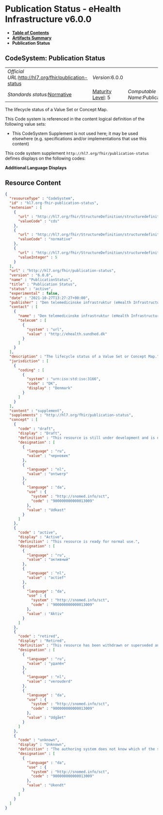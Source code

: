 # Publication Status - eHealth Infrastructure v6.0.0

* [**Table of Contents**](toc.md)
* [**Artifacts Summary**](artifacts.md)
* **Publication Status**

## CodeSystem: Publication Status 

| | | |
| :--- | :--- | :--- |
| *Official URL*:http://hl7.org/fhir/publication-status | *Version*:6.0.0 | |
| *Standards status:*[Normative](http://hl7.org/fhir/R4/versions.html#std-process) | [Maturity Level](http://hl7.org/fhir/versions.html#maturity): 5 | *Computable Name*:PublicationStatus |

 
The lifecycle status of a Value Set or Concept Map. 

 This Code system is referenced in the content logical definition of the following value sets: 

* This CodeSystem Supplement is not used here; it may be used elsewhere (e.g. specifications and/or implementations that use this content)

This code system supplement `http://hl7.org/fhir/publication-status` defines displays on the following codes:

**Additional Language Displays**



## Resource Content

```json
{
  "resourceType" : "CodeSystem",
  "id" : "hl7.org-fhir-publication-status",
  "extension" : [
    {
      "url" : "http://hl7.org/fhir/StructureDefinition/structuredefinition-wg",
      "valueCode" : "cds"
    },
    {
      "url" : "http://hl7.org/fhir/StructureDefinition/structuredefinition-standards-status",
      "valueCode" : "normative"
    },
    {
      "url" : "http://hl7.org/fhir/StructureDefinition/structuredefinition-fmm",
      "valueInteger" : 5
    }
  ],
  "url" : "http://hl7.org/fhir/publication-status",
  "version" : "6.0.0",
  "name" : "PublicationStatus",
  "title" : "Publication Status",
  "status" : "active",
  "experimental" : false,
  "date" : "2021-10-27T13:27:27+00:00",
  "publisher" : "Den telemedicinske infrastruktur (eHealth Infrastructure)",
  "contact" : [
    {
      "name" : "Den telemedicinske infrastruktur (eHealth Infrastructure)",
      "telecom" : [
        {
          "system" : "url",
          "value" : "http://ehealth.sundhed.dk"
        }
      ]
    }
  ],
  "description" : "The lifecycle status of a Value Set or Concept Map.",
  "jurisdiction" : [
    {
      "coding" : [
        {
          "system" : "urn:iso:std:iso:3166",
          "code" : "DK",
          "display" : "Denmark"
        }
      ]
    }
  ],
  "content" : "supplement",
  "supplements" : "http://hl7.org/fhir/publication-status",
  "concept" : [
    {
      "code" : "draft",
      "display" : "Draft",
      "definition" : "This resource is still under development and is not yet considered to be ready for normal use.",
      "designation" : [
        {
          "language" : "ru",
          "value" : "черновик"
        },
        {
          "language" : "nl",
          "value" : "ontwerp"
        },
        {
          "language" : "da",
          "use" : {
            "system" : "http://snomed.info/sct",
            "code" : "900000000000013009"
          },
          "value" : "Udkast"
        }
      ]
    },
    {
      "code" : "active",
      "display" : "Active",
      "definition" : "This resource is ready for normal use.",
      "designation" : [
        {
          "language" : "ru",
          "value" : "активный"
        },
        {
          "language" : "nl",
          "value" : "actief"
        },
        {
          "language" : "da",
          "use" : {
            "system" : "http://snomed.info/sct",
            "code" : "900000000000013009"
          },
          "value" : "Aktiv"
        }
      ]
    },
    {
      "code" : "retired",
      "display" : "Retired",
      "definition" : "This resource has been withdrawn or superseded and should no longer be used.",
      "designation" : [
        {
          "language" : "ru",
          "value" : "удалён"
        },
        {
          "language" : "nl",
          "value" : "verouderd"
        },
        {
          "language" : "da",
          "use" : {
            "system" : "http://snomed.info/sct",
            "code" : "900000000000013009"
          },
          "value" : "Udgået"
        }
      ]
    },
    {
      "code" : "unknown",
      "display" : "Unknown",
      "definition" : "The authoring system does not know which of the status values currently applies for this resource.  Note: This concept is not to be used for \"other\" - one of the listed statuses is presumed to apply, it's just not known which one.",
      "designation" : [
        {
          "language" : "da",
          "use" : {
            "system" : "http://snomed.info/sct",
            "code" : "900000000000013009"
          },
          "value" : "Ukendt"
        }
      ]
    }
  ]
}

```
